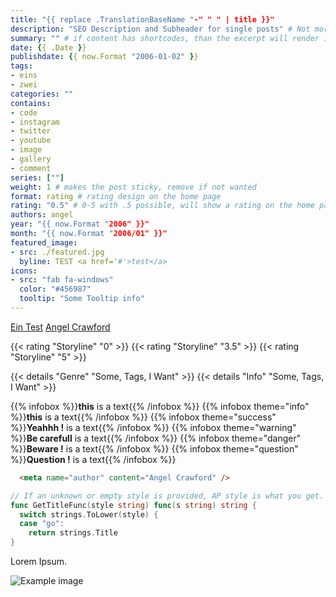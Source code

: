 ```yaml
---
title: "{{ replace .TranslationBaseName "-" " " | title }}"
description: "SEO Description and Subheader for single posts" # Not more than 160 characters!
summary: "" # if content has shortcodes, than the excerpt will render it. BUT WE DON'T WANT THIS! Use summary instead!
date: {{ .Date }}
publishdate: {{ now.Format "2006-01-02" }}
tags:
- eins
- zwei
categories: ""
contains:
- code
- instagram
- twitter
- youtube
- image
- gallery
- comment
series: [""]
weight: 1 # makes the post sticky, remove if not wanted
format: rating # rating design on the home page
rating: "0.5" # 0-5 with .5 possible, will show a rating on the home page
authors: angel
year: "{{ now.Format "2006" }}"
month: "{{ now.Format "2006/01" }}"
featured_image:
- src: ./featured.jpg
  byline: TEST <a href='#'>test</a>
icons:
- src: "fab fa-windows"
  color: "#456987"
  tooltip: "Some Tooltip info"
---
```


<!-- Konsole: hugo new --kind article-bundle articles/my-post -->

[Ein Test](/articles/2020/02/test-123/ "Link Title")
[Angel Crawford](https://angel-crawford.de/ "Profil von Angel Crawford")

{{< rating "Storyline" "0" >}}
{{< rating "Storyline" "3.5" >}}
{{< rating "Storyline" "5" >}}

{{< details "Genre" "Some, Tags, I Want" >}}
{{< details "Info" "Some, Tags, I Want" >}}

{{% infobox %}}**this** is a text{{% /infobox %}}
{{% infobox theme="info" %}}**this** is a text{{% /infobox %}}
{{% infobox theme="success" %}}**Yeahhh !** is a text{{% /infobox %}}
{{% infobox theme="warning" %}}**Be carefull** is a text{{% /infobox %}}
{{% infobox theme="danger" %}}**Beware !** is a text{{% /infobox %}}
{{% infobox theme="question" %}}**Question !** is a text{{% /infobox %}}

```html
  <meta name="author" content="Angel Crawford" />
```

```go {linenos=table,hl_lines=[8,"15-17"],linenostart=188}
// If an unknown or empty style is provided, AP style is what you get.
func GetTitleFunc(style string) func(s string) string {
  switch strings.ToLower(style) {
  case "go":
    return strings.Title
}
```

Lorem Ipsum.

![Example image](/images/social.jpg)